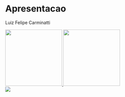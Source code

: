# Apresentacao
 Luiz Felipe Carminatti

<link rel="stylesheet" href="https://cdn.jsdelivr.net/gh/devicons/devicon@v2.15.1/devicon.min.css">
          
<div>
     <a href="//github.com/LuizFelipeCarminatti">
     <img height="180em" src="https://github-readme-stats.vercel.app/api?username=LuizFelipeCarminatti&show_icons=true&theme=dark&include_all_commits=true&count+private=true"/>
     <img height="180em" src="https://github-readme-stats.vercel.app/api/top-langs/?username=LuizFelipeCarminatti&theme=dark&layout=compact"/>
</div>
<div style="display: inline-block">
   
  <img src="https://cdn.jsdelivr.net/gh/devicons/devicon/icons/adonisjs/adonisjs-original.svg" />
          
          


</div>
